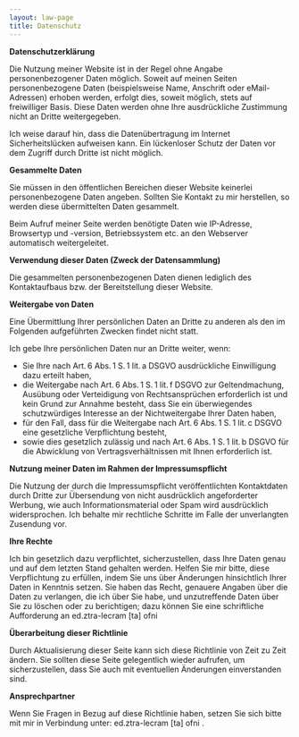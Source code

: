 ```yaml
---
layout: law-page
title: Datenschutz
---
```


**Datenschutzerklärung**

Die Nutzung meiner Website ist in der Regel ohne Angabe personenbezogener Daten möglich. Soweit auf meinen Seiten personenbezogene Daten (beispielsweise Name, Anschrift oder eMail-Adressen) erhoben werden, erfolgt dies, soweit möglich, stets auf freiwilliger Basis. Diese Daten werden ohne Ihre ausdrückliche Zustimmung nicht an Dritte weitergegeben.

Ich weise darauf hin, dass die Datenübertragung im Internet Sicherheitslücken aufweisen kann. Ein lückenloser Schutz der Daten vor dem Zugriff durch Dritte ist nicht möglich.


**Gesammelte Daten**

Sie müssen in den öffentlichen Bereichen dieser Website keinerlei personenbezogene Daten angeben. Sollten Sie Kontakt zu mir herstellen, so werden diese übermittelten Daten gesammelt.

Beim Aufruf meiner Seite werden benötigte Daten wie IP-Adresse, Browsertyp und -version, Betriebssystem etc. an den Webserver automatisch weitergeleitet.


**Verwendung dieser Daten (Zweck der Datensammlung)**

Die gesammelten personenbezogenen Daten dienen lediglich des Kontaktaufbaus bzw. der Bereitstellung dieser Website.


**Weitergabe von Daten**

Eine Übermittlung Ihrer persönlichen Daten an Dritte zu anderen als den im Folgenden aufgeführten Zwecken findet nicht statt.

Ich gebe Ihre persönlichen Daten nur an Dritte weiter, wenn:

* Sie Ihre nach Art. 6 Abs. 1 S. 1 lit. a DSGVO ausdrückliche Einwilligung dazu erteilt haben,
* die Weitergabe nach Art. 6 Abs. 1 S. 1 lit. f DSGVO zur Geltendmachung, Ausübung oder Verteidigung von Rechtsansprüchen erforderlich ist und kein Grund zur Annahme besteht, dass Sie ein überwiegendes schutzwürdiges Interesse an der Nichtweitergabe Ihrer Daten haben,
* für den Fall, dass für die Weitergabe nach Art. 6 Abs. 1 S. 1 lit. c DSGVO eine gesetzliche Verpflichtung besteht,
* sowie dies gesetzlich zulässig und nach Art. 6 Abs. 1 S. 1 lit. b DSGVO für die Abwicklung von Vertragsverhältnissen mit Ihnen erforderlich ist.


**Nutzung meiner Daten im Rahmen der Impressumspflicht**

Die Nutzung der durch die Impressumspflicht veröffentlichten Kontaktdaten durch Dritte zur Übersendung von nicht ausdrücklich angeforderter Werbung, wie auch Informationsmaterial oder Spam wird ausdrücklich widersprochen. Ich behalte mir rechtliche Schritte im Falle der unverlangten Zusendung vor.


**Ihre Rechte**

Ich bin gesetzlich dazu verpflichtet, sicherzustellen, dass Ihre Daten genau und auf dem letzten Stand gehalten werden. Helfen Sie mir bitte, diese Verpflichtung zu erfüllen, indem Sie uns über Änderungen hinsichtlich Ihrer Daten in Kenntnis setzen. Sie haben das Recht, genauere Angaben über die Daten zu verlangen, die ich über Sie habe, und unzutreffende Daten über Sie zu löschen oder zu berichtigen; dazu können Sie eine schriftliche Aufforderung an <span class="bot">ed.ztra-lecram [ta] ofni </span>


**Überarbeitung dieser Richtlinie**

Durch Aktualisierung dieser Seite kann sich diese Richtlinie von Zeit zu Zeit ändern. Sie sollten diese Seite gelegentlich wieder aufrufen, um sicherzustellen, dass Sie auch mit eventuellen Änderungen einverstanden sind.


**Ansprechpartner**

Wenn Sie Fragen in Bezug auf diese Richtlinie haben, setzen Sie sich bitte mit mir in Verbindung unter: <span class="bot">ed.ztra-lecram [ta] ofni </span> .
